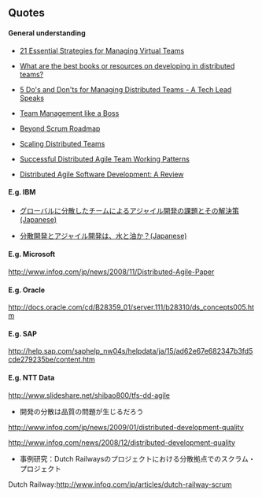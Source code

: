 ## Quotes

#### General understanding 

- [21 Essential Strategies for Managing Virtual Teams](http://biz30.timedoctor.com/21-essential-strategies-for-managing-virtual-teams/)


- [What are the best books or resources on developing in distributed teams?](https://www.quora.com/What-are-the-best-books-or-resources-on-developing-in-distributed-teams)

- [5 Do's and Don'ts for Managing Distributed Teams - A Tech Lead Speaks](http://blog.assembla.com/assemblablog/tabid/12618/bid/75793/5-Do-s-and-Don-ts-for-Managing-Distributed-Teams-A-Tech-Lead-Speaks.aspx)

- [Team Management like a Boss](http://blog.assembla.com/assemblablog/tabid/12618/bid/97780/Team-Management-like-a-Boss.aspx)


- [Beyond Scrum Roadmap](http://blog.assembla.com/assemblablog/tabid/12618/bid/90729/Beyond-Scrum-Roadmap.aspx)

- [Scaling Distributed Teams](https://speakerdeck.com/mikecohn/scaling-distributed-teams)

- [Successful Distributed Agile Team Working Patterns](http://www.solutionsiq.com/docs/successful-distributed-team-working-patterns.pdf)

- [Distributed Agile Software Development:
A Review](http://arxiv.org/ftp/arxiv/papers/1006/1006.1955.pdf)


#### E.g. IBM

- [グローバルに分散したチームによるアジャイル開発の課題とその解決策(Japanese)](https://www-304.ibm.com/connections/blogs/ProVISION71_75/resource/no75/75_papers1.pdf?lang=ja)

- [分散開発とアジャイル開発は、水と油か？(Japanese)](http://thinkit.co.jp/article/908/1)


#### E.g. Microsoft

http://www.infoq.com/jp/news/2008/11/Distributed-Agile-Paper

#### E.g. Oracle

http://docs.oracle.com/cd/B28359_01/server.111/b28310/ds_concepts005.htm

#### E.g. SAP

http://help.sap.com/saphelp_nw04s/helpdata/ja/15/ad62e67e682347b3fd5cde279235be/content.htm

#### E.g. NTT Data

http://www.slideshare.net/shibao800/tfs-dd-agile

- 開発の分散は品質の問題が生じるだろう

http://www.infoq.com/jp/news/2009/01/distributed-development-quality

http://www.infoq.com/news/2008/12/distributed-development-quality

- 事例研究：Dutch Railwaysのプロジェクトにおける分散拠点でのスクラム・プロジェクト

Dutch Railway:http://www.infoq.com/jp/articles/dutch-railway-scrum

